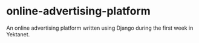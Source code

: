 # online-advertising-platform
An online advertising platform written using Django during the first week in Yektanet.
